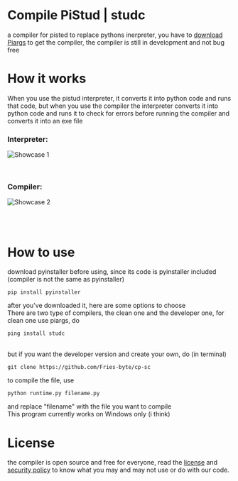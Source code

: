 # Compile PiStud | studc
a compiler for pisted to replace pythons inerpreter, you have to [download Piargs](https://github.com/Fries-byte/pistud/raw/refs/heads/main/exe/piargs.exe) to get the compiler, the compiler is still in development and not bug free

# How it works
When you use the pistud interpreter, it converts it into python code and runs that code, but when you use the compiler the interpreter converts it into python code and runs it to check for errors before running the compiler and converts it into an exe file <br>

### Interpreter:
![Showcase 1](https://github.com/user-attachments/assets/2e8832db-f59b-46ea-b55f-d3bea6e14346)

<br>

### Compiler:
![Showcase 2](https://github.com/user-attachments/assets/8057f4f6-4d93-4e8f-b174-0263496f4083)

<br><br>
# How to use
download pyinstaller before using, since its code is pyinstaller included (compiler is not the same as pyinstaller)
```
pip install pyinstaller
```
after you've downloaded it, here are some options to choose <br>
There are two type of compilers, the clean one and the developer one, for clean one use piargs, do 
```
ping install studc
```
<br>
but if you want the developer version and create your own, do (in terminal)

```
git clone https://github.com/Fries-byte/cp-sc
```

to compile the file, use 
```
python runtime.py filename.py
```
and replace "filename" with the file you want to compile
<br>
This program currently works on Windows only (i think)

# License
the compiler is open source and free for everyone, read the [license](https://github.com/fries-byte/pistud?tab=License-1-ov-file) and [security policy](https://github.com/fries-byte/pistud?tab=security-ov-file) to know what you may and may not use or do with our code.
